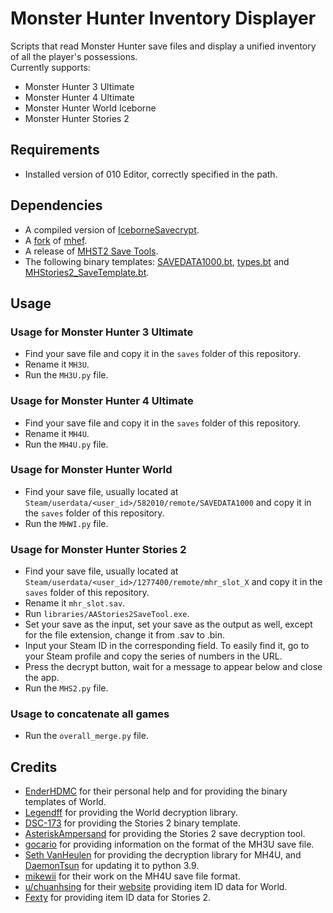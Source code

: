 # Monster Hunter Inventory Displayer

Scripts that read Monster Hunter save files and display a unified inventory of all the player's possessions. <br>
Currently supports:
- Monster Hunter 3 Ultimate
- Monster Hunter 4 Ultimate
- Monster Hunter World Iceborne
- Monster Hunter Stories 2

## Requirements
- Installed version of 010 Editor, correctly specified in the path.

## Dependencies
- A compiled version of [IceborneSavecrypt](https://github.com/LEGENDFF/mhw-Savecrypt).
- A [fork](https://github.com/DaemonTsun/mhef) of [mhef](https://github.com/svanheulen/mhef).
- A release of [MHST2 Save Tools](https://github.com/AsteriskAmpersand/MHST2-Save-Tools).
- The following binary templates: [SAVEDATA1000.bt](https://github.com/EnderHDMC/MHWISaveEditor/blob/master/res/mapping/SAVEDATA1000.bt), [types.bt](https://github.com/EnderHDMC/MHWISaveEditor/blob/master/res/mapping/types.bt) and [MHStories2_SaveTemplate.bt](https://github.com/sigve10/MHStories2-SaveTemplate/blob/main/MHStories2_SaveTemplate.bt).

## Usage
### Usage for Monster Hunter 3 Ultimate
- Find your save file and copy it in the `saves` folder of this repository.
- Rename it `MH3U`.
- Run the `MH3U.py` file.

### Usage for Monster Hunter 4 Ultimate
- Find your save file and copy it in the `saves` folder of this repository.
- Rename it `MH4U`.
- Run the `MH4U.py` file.

### Usage for Monster Hunter World
- Find your save file, usually located at `Steam/userdata/<user_id>/582010/remote/SAVEDATA1000` and copy it in the `saves` folder of this repository.
- Run the `MHWI.py` file.

### Usage for Monster Hunter Stories 2
- Find your save file, usually located at `Steam/userdata/<user_id>/1277400/remote/mhr_slot_X` and copy it in the `saves` folder of this repository.
- Rename it `mhr_slot.sav`.
- Run `libraries/AAStories2SaveTool.exe`.
- Set your save as the input, set your save as the output as well, except for the file extension, change it from .sav to .bin.
- Input your Steam ID in the corresponding field. To easily find it, go to your Steam profile and copy the series of numbers in the URL.
- Press the decrypt button, wait for a message to appear below and close the app.
- Run the `MHS2.py` file.

### Usage to concatenate all games
- Run the `overall_merge.py` file.

## Credits
- [EnderHDMC](https://github.com/EnderHDMC) for their personal help and for providing the binary templates of World. <br/>
- [Legendff](https://github.com/LEGENDFF) for providing the World decryption library.
- [DSC-173](https://github.com/sigve10) for providing the Stories 2 binary template.
- [AsteriskAmpersand](https://github.com/AsteriskAmpersand) for providing the Stories 2 save decryption tool.
- [gocario](https://github.com/gocario) for providing information on the format of the MH3U save file.
- [Seth VanHeulen](https://github.com/svanheulen) for providing the decryption library for MH4U, and [DaemonTsun](https://github.com/DaemonTsun) for updating it to python 3.9.
- [mikewii](https://github.com/mikewii) for their work on the MH4U save file format.
- [u/chuanhsing](https://www.reddit.com/user/chuanhsing/) for their [website](https://mhw.poedb.tw/eng/) providing item ID data for World.
- [Fexty](https://github.com/Fexty12573) for providing item ID data for Stories 2.

